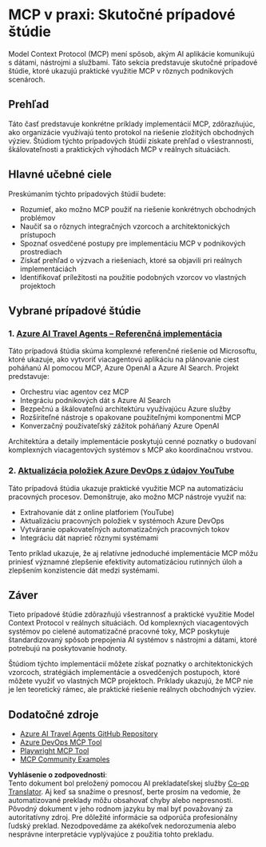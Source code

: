 <!--
CO_OP_TRANSLATOR_METADATA:
{
  "original_hash": "6c11b6162171abc895ed75d1e0f368a3",
  "translation_date": "2025-06-20T19:10:47+00:00",
  "source_file": "09-CaseStudy/README.md",
  "language_code": "sk"
}
-->
# MCP v praxi: Skutočné prípadové štúdie

Model Context Protocol (MCP) mení spôsob, akým AI aplikácie komunikujú s dátami, nástrojmi a službami. Táto sekcia predstavuje skutočné prípadové štúdie, ktoré ukazujú praktické využitie MCP v rôznych podnikových scenároch.

## Prehľad

Táto časť predstavuje konkrétne príklady implementácií MCP, zdôrazňujúc, ako organizácie využívajú tento protokol na riešenie zložitých obchodných výziev. Štúdiom týchto prípadových štúdií získate prehľad o všestrannosti, škálovateľnosti a praktických výhodách MCP v reálnych situáciách.

## Hlavné učebné ciele

Preskúmaním týchto prípadových štúdií budete:

- Rozumieť, ako možno MCP použiť na riešenie konkrétnych obchodných problémov
- Naučiť sa o rôznych integračných vzorcoch a architektonických prístupoch
- Spoznať osvedčené postupy pre implementáciu MCP v podnikových prostrediach
- Získať prehľad o výzvach a riešeniach, ktoré sa objavili pri reálnych implementáciách
- Identifikovať príležitosti na použitie podobných vzorcov vo vlastných projektoch

## Vybrané prípadové štúdie

### 1. [Azure AI Travel Agents – Referenčná implementácia](./travelagentsample.md)

Táto prípadová štúdia skúma komplexné referenčné riešenie od Microsoftu, ktoré ukazuje, ako vytvoriť viacagentovú aplikáciu na plánovanie ciest poháňanú AI pomocou MCP, Azure OpenAI a Azure AI Search. Projekt predstavuje:

- Orchestru viac agentov cez MCP
- Integráciu podnikových dát s Azure AI Search
- Bezpečnú a škálovateľnú architektúru využívajúcu Azure služby
- Rozšíriteľné nástroje s opakovane použiteľnými komponentmi MCP
- Konverzačný používateľský zážitok poháňaný Azure OpenAI

Architektúra a detaily implementácie poskytujú cenné poznatky o budovaní komplexných viacagentových systémov s MCP ako koordinačnou vrstvou.

### 2. [Aktualizácia položiek Azure DevOps z údajov YouTube](./UpdateADOItemsFromYT.md)

Táto prípadová štúdia ukazuje praktické využitie MCP na automatizáciu pracovných procesov. Demonštruje, ako možno MCP nástroje využiť na:

- Extrahovanie dát z online platforiem (YouTube)
- Aktualizáciu pracovných položiek v systémoch Azure DevOps
- Vytváranie opakovateľných automatizačných pracovných tokov
- Integráciu dát naprieč rôznymi systémami

Tento príklad ukazuje, že aj relatívne jednoduché implementácie MCP môžu priniesť významné zlepšenie efektivity automatizáciou rutinných úloh a zlepšením konzistencie dát medzi systémami.

## Záver

Tieto prípadové štúdie zdôrazňujú všestrannosť a praktické využitie Model Context Protocol v reálnych situáciách. Od komplexných viacagentových systémov po cielené automatizačné pracovné toky, MCP poskytuje štandardizovaný spôsob prepojenia AI systémov s nástrojmi a dátami, ktoré potrebujú na poskytovanie hodnoty.

Štúdiom týchto implementácií môžete získať poznatky o architektonických vzorcoch, stratégiách implementácie a osvedčených postupoch, ktoré môžete využiť vo vlastných MCP projektoch. Príklady ukazujú, že MCP nie je len teoretický rámec, ale praktické riešenie reálnych obchodných výziev.

## Dodatočné zdroje

- [Azure AI Travel Agents GitHub Repository](https://github.com/Azure-Samples/azure-ai-travel-agents)
- [Azure DevOps MCP Tool](https://github.com/microsoft/azure-devops-mcp)
- [Playwright MCP Tool](https://github.com/microsoft/playwright-mcp)
- [MCP Community Examples](https://github.com/microsoft/mcp)

**Vyhlásenie o zodpovednosti**:  
Tento dokument bol preložený pomocou AI prekladateľskej služby [Co-op Translator](https://github.com/Azure/co-op-translator). Aj keď sa snažíme o presnosť, berte prosím na vedomie, že automatizované preklady môžu obsahovať chyby alebo nepresnosti. Pôvodný dokument v jeho rodnom jazyku by mal byť považovaný za autoritatívny zdroj. Pre dôležité informácie sa odporúča profesionálny ľudský preklad. Nezodpovedáme za akékoľvek nedorozumenia alebo nesprávne interpretácie vyplývajúce z použitia tohto prekladu.